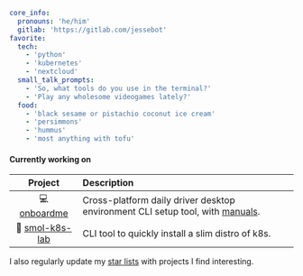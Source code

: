 ```yaml
core_info:
  pronouns: 'he/him'
  gitlab: 'https://gitlab.com/jessebot'
favorite:
  tech:
    - 'python'
    - 'kubernetes'
    - 'nextcloud'
  small_talk_prompts:
    - 'So, what tools do you use in the terminal?'
    - 'Play any wholesome videogames lately?'
  food:
    - 'black sesame or pistachio coconut ice cream'
    - 'persimmons'
    - 'hummus'
    - 'most anything with tofu'
```

#### Currently working on

|     Project       | Description |
|:-----------------:|:------------| 
| 💻 [onboardme]    | Cross-platform daily driver desktop environment CLI setup tool, with [manuals][1].|
| 🧸 [smol-k8s-lab] | CLI tool to quickly install a slim distro of k8s.                                 |

I also regularly update my [star lists] with projects I find interesting.

[onboardme]: https://github.com/jessebot/onboardme "onboardme"
[1]: https://jessebot.github.io/onboardme "onboardme docs"
[smol-k8s-lab]: https://github.com/small-hack/smol-k8s-lab "smol-k8s-lab"
[star lists]: https://github.com/jessebot?tab=stars "stars list"

